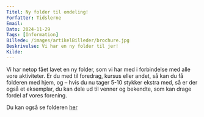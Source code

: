 ```yaml
---
Titel: Ny folder til omdeling!
Forfatter: Tidslerne
Email:
Dato: 2024-11-29
Tags: [Information]
Billede: /images/artikelBilleder/brochure.jpg
Beskrivelse: Vi har en ny folder til jer!
Kilde:
---
```


Vi har netop fået lavet en ny folder, som vi har med i forbindelse med alle vore aktiviteter. Er du med til foredrag, kursus eller andet, så kan du få folderen med hjem, og – hvis du nu tager 5-10 stykker ekstra med, så er der også et eksemplar, du kan dele ud til venner og bekendte, som kan drage fordel af vores forening.

Du kan også se folderen <a href="/downloads/Brochure/Tidslerne_Brochure.pdf" target="_blank" rel="noopener noreferrer">her</a>